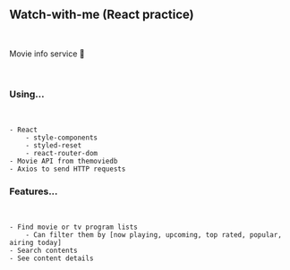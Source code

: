 ## Watch-with-me (React practice)

<br>

Movie info service 🍿

<br>

### Using...
<br>

```
- React
    - style-components
    - styled-reset
    - react-router-dom
- Movie API from themoviedb
- Axios to send HTTP requests
```

### Features...
<br>

```
- Find movie or tv program lists
    - Can filter them by [now playing, upcoming, top rated, popular, airing today]
- Search contents
- See content details
```
